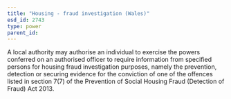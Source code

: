 ```yaml
---
title: "Housing - fraud investigation (Wales)"
esd_id: 2743
type: power
parent_id:  
---
```


A local authority may authorise an individual to exercise the powers conferred on an authorised officer to require information from specified persons for housing fraud investigation purposes, namely the prevention, detection or securing evidence for the conviction of one of the offences listed in section 7(7) of the Prevention of Social Housing Fraud (Detection of Fraud) Act 2013.

